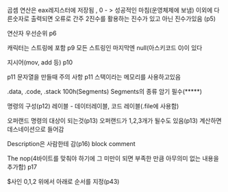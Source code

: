 곱셈 연산은 eax레지스터에 저장됨
, 0 - > 성공적인 마침(운영체제에 보냄)                  이외에 다른숫자로 출력되면 오류로 간주
2진수를 활용하는 진수가 있고 아닌 진수가있음 (p5)

연산자 우선순위 p6

캐릭터는 스트링에 포함 p9 모든 스트링인 마지막엔 null(아스키코드 0)이 있다

지시어(mov, add 등) p10

p11 문자열을 만들때 주의 사항
p11 스택이라는 메모리를 사용하고있음 

.data, .code, .stack 100h(Segments)
Segments의 종류 암기 필수(*****)

명령의 구성(p12)
레이블 - 데이터레이블, 코드 레이블(.file에 사용함)


오퍼랜드 명령의 대상이 되는것(p13)
오퍼랜드가 1,2,3개가 될수도 있음(p13)
계산하면 데스네이션으로 들어감

Description은 사람한테 감(p16)
block comment

The nop(4바이트를 맞춰야 하기에 그 미만이 되면 부족한 만큼 아무의미 없는 내용을 추가함) p17













$사인 0,1,2 위에서 아래로 순서를 지정(p43)
